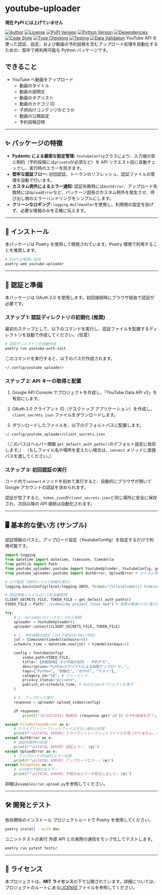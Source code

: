 # youtube-uploader

**現在 PyPI には上げていません**

[![Author](https://img.shields.io/badge/Author-taketake--dev-blue.svg)](https://github.com/taketake-dev)
[![License](https://img.shields.io/badge/License-MIT-green.svg)](LICENSE)
[![PyPI Version](https://img.shields.io/pypi/v/youtube-uploader.svg)](https://pypi.org/project/youtube-uploader/)
[![Python Version](https://img.shields.io/badge/Python-3.12+-blue.svg)](https://www.python.org/downloads/release/python-3120/)
[![Dependencies](https://img.shields.io/badge/Dependencies-Poetry-60A5FA.svg)](https://python-poetry.org/)
[![Code Style](https://img.shields.io/badge/Linter-Ruff-blueviolet.svg)](https://github.com/astral-sh/ruff)
[![Type Checking](https://img.shields.io/badge/Type_Check-Mypy-orange.svg)](http://mypy-lang.org/)
[![Testing](https://img.shields.io/badge/Tests-Pytest-0A96AA.svg)](https://docs.pytest.org/)
[![Data Validation](https://img.shields.io/badge/Validation-Pydantic-2AA279.svg)](https://pydantic.dev/)
YouTube API を使った認証、設定、および動画の予約投稿を含むアップロード処理を自動化するための、堅牢で再利用可能な Python パッケージです。

## できること

- YouTube へ動画をアップロード
  - 動画のタイトル
  - 動画の説明文
  - 動画のタグリスト
  - 動画のカテゴリ ID
  - 子供向けコンテンツかどうか
  - 動画の公開設定
  - 予約投稿日時

---

## ✨ パッケージの特徴

- **Pydantic による厳密な設定管理:** `YoutubeConfig`クラスにより、入力値の型と制約（予約投稿には`private`が必須など）を API リクエスト前に自動チェックし、実行時のエラーを防ぎます。
- **堅牢な認証フロー:** 初回認証、トークンのリフレッシュ、認証ファイルの管理を自動で行います。
- **カスタム例外によるエラー通知:** 認証失敗時には`AuthError`、アップロード失敗時には`UploadError`など、パッケージ固有のカスタム例外を発生させ、呼び出し側のエラーハンドリングをシンプルにします。
- **クリーンなロギング:** `logging.NullHandler`を使用し、利用側の設定を妨げず、必要な情報のみを正確に伝えます。

---

## 🚀 インストール

本パッケージは Poetry を使用して開発されています。Poetry 環境で利用することを推奨します。

```bash
# Poetry環境に追加
poetry add youtube-uploader
```

---

## 🔑 認証と準備

本パッケージは OAuth 2.0 を使用します。初回接続時にブラウザ経由で認証が必要です。

### ステップ 1: 認証ディレクトリの初期化 (推奨)

最初のステップとして、以下のコマンドを実行し、認証ファイルを配置するディレクトリを自動で作成してください。（任意）

```bash
# 認証ディレクトリを自動作成
poetry run youtube-auth-init
```

このコマンドを実行すると、以下のパスが作成されます。

```bash
~/.config/youtube_uploader/
```

### ステップ 2: API キーの取得と配置

1. Google API Console でプロジェクトを作成し、「YouTube Data API v3」を有効にします。

2. OAuth 2.0 クライアント ID（デスクトップ アプリケーション）を作成し、`client_secrets.json` ファイルをダウンロードします。

3. ダウンロードしたファイルを、以下のデフォルトパスに配置します。

```text
~/.config/youtube_uploader/client_secrets.json
```

（このパスはヘルパー関数 `get_default_auth_paths()`のデフォルト設定に依存します。）
（もしファイル名や場所を変えたい場合は、`connect` メソッドに直接パスを渡してください。）

### ステップ 3: 初回認証の実行

コード内で`connect`メソッドを初めて実行すると、自動的にブラウザが開いて Google アカウントの認証を求められます。

認証が完了すると、`token.json`が`client_secrets.json`と同じ場所に安全に保存され、次回以降の API 接続は自動化されます。

---

## 🖥️ 基本的な使い方 (サンプル)

認証情報のパスと、アップロード設定（YoutubeConfig）を指定するだけで利用可能です。

```py
import logging
from datetime import datetime, timezone, timedelta
from pathlib import Path
from youtube_uploader.youtube import YoutubeUploader, YoutubeConfig, get_default_auth_paths
from youtube_uploader.youtube import AuthError, UploadError # カスタム例外

# ログ設定（INFOレベルで詳細を表示）
logging.basicConfig(level=logging.INFO, format="[%(levelname)s] %(message)s")

# 認証情報ファイルのパスを自動取得
CLIENT_SECRETS_FILE, TOKEN_FILE = get_default_auth_paths()
VIDEO_FILE = Path("./videos/my_project_final.mp4") # 実際の動画パスに置き換えてください

try:
    # 1. Uploaderのインスタンス化と接続
    uploader = YoutubeUploader()
    uploader.connect(CLIENT_SECRETS_FILE, TOKEN_FILE)

    # 2. 予約投稿の設定 (JSTで翌日10:00に予約)
    jst = timezone(timedelta(hours=9))
    schedule_time = datetime.now(jst) + timedelta(days=1)

    config = YoutubeConfig(
        video_path=VIDEO_FILE,
        title="【自動投稿】マイ作品の試作 - 予約デモ",
        description="Pythonスクリプトによる自動アップロード。",
        tags=["Python", "自動化", "ボカロ", "テスト"],
        category_id="10", # ミュージック
        privacy_status="private",
        publish_at=schedule_time, # datetimeオブジェクトを渡す
    )

    # 3. アップロード実行
    response = uploader.upload_video(config)

    if response:
        print(f"\n[SUCCESS] 動画ID {response.get('id')} の予約投稿を完了しました。")

except FileNotFoundError as e:
    # クライアントシークレットファイルがない場合の処理
    print(f"\n[FATAL ERROR] クライアントシークレットファイルが見つかりません。パスを確認してください: {e}")
except AuthError as e:
    # 認証失敗時の処理
    print(f"\n[FATAL ERROR] 認証エラー: {e}")
except UploadError as e:
    # アップロード中のAPIエラー処理
    print(f"\n[FATAL ERROR] アップロードエラー: {e}")
except Exception as e:
    # その他の予期せぬエラー
    print(f"\n[FATAL ERROR] 予期せぬエラーが発生しました: {e}")
```

詳細は`examples/run_upload.py`を参照してください。

---

## 🛠️ 開発とテスト

依存関係のインストール
プロジェクトルートで Poetry を使用してください。

```bash
poetry install --with dev
```

ユニットテストの実行
外部 API との実際の通信をモック化してテストします。

```bash
poetry run pytest tests/
```

---

## 📄 ライセンス

本プロジェクトは、**MIT ライセンス**の下で公開されています。詳細については、プロジェクトのルートにある[LICENSE](LICENSE)ファイルを参照してください。
